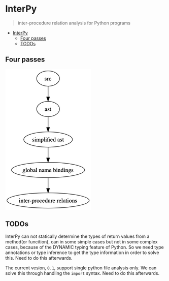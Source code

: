 # InterPy

> inter-procedure relation analysis for Python programs

<!-- TOC -->

- [InterPy](#interpy)
  - [Four passes](#four-passes)
  - [TODOs](#todos)

<!-- /TOC -->

## Four passes

![](passes.png)

## TODOs

InterPy can not statically determine the types of return values from a method(or funcition), can in some simple cases but not in some complex cases, because of the DYNAMIC typing feature of Python. So we need type annotations or type inference to get the type information in order to solve this. Need to do this afterwards.

The current vesion, `0.1`, support single python file analysis only. We can solve this through handling the `import` syntax. Need to do this afterwards.




